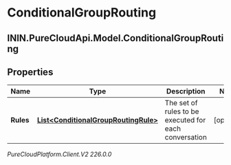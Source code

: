 # ConditionalGroupRouting

## ININ.PureCloudApi.Model.ConditionalGroupRouting

## Properties

|Name | Type | Description | Notes|
|------------ | ------------- | ------------- | -------------|
| **Rules** | [**List&lt;ConditionalGroupRoutingRule&gt;**](ConditionalGroupRoutingRule) | The set of rules to be executed for each conversation | [optional] |



_PureCloudPlatform.Client.V2 226.0.0_
